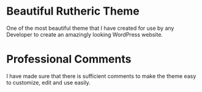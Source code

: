 # Beautiful Rutheric Theme

One of the most beautiful theme that I have created for use by any Developer to create an amazingly looking WordPress website.

# Professional Comments

I have made sure that there is sufficient comments to make the theme easy to customize, edit and use easily.